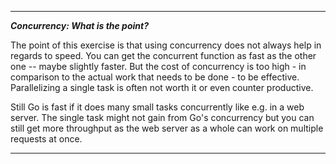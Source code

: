 
---
***Concurrency: What is the point?***

The point of this exercise is that using concurrency does not always help in regards to speed. You can get the concurrent function as fast as the other one -- maybe slightly faster. But the cost of concurrency is too high - in comparison to the actual work that needs to be done - to be effective. Parallelizing a single task is often not worth it or even counter productive.

Still Go is fast if it does many small tasks concurrently like e.g. in a web server. The single task might not gain from Go's concurrency but you can still get more throughput as the web server as a whole can work on multiple requests at once.

---
